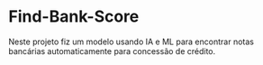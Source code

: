 # Find-Bank-Score
Neste projeto fiz um modelo usando IA e ML para encontrar notas bancárias automaticamente para concessão de crédito.
